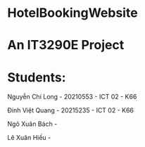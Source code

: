 # HotelBookingWebsite

# An IT3290E Project

# Students:

 Nguyễn Chí Long - 20210553 - ICT 02 - K66 <space><space>

 Đinh Việt Quang - 20215235 - ICT 02 - K66 <space><space>

 Ngô Xuân Bách - <space><space>

 Lê Xuân Hiếu - <space><space>
